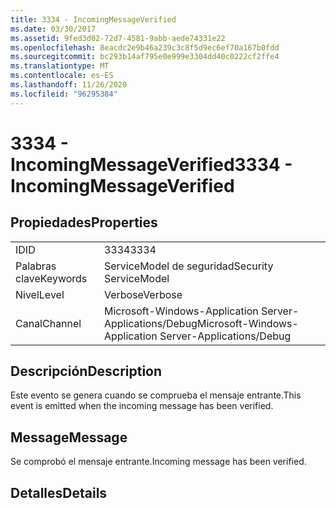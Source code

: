```yaml
---
title: 3334 - IncomingMessageVerified
ms.date: 03/30/2017
ms.assetid: 9fed3d02-72d7-4581-9abb-aede74331e22
ms.openlocfilehash: 8eacdc2e9b46a239c3c8f5d9ec6ef70a167b0fdd
ms.sourcegitcommit: bc293b14af795e0e999e3304dd40c0222cf2ffe4
ms.translationtype: MT
ms.contentlocale: es-ES
ms.lasthandoff: 11/26/2020
ms.locfileid: "96295384"
---
```

# <a name="3334---incomingmessageverified"></a><span data-ttu-id="46d73-102">3334 - IncomingMessageVerified</span><span class="sxs-lookup"><span data-stu-id="46d73-102">3334 - IncomingMessageVerified</span></span>

## <a name="properties"></a><span data-ttu-id="46d73-103">Propiedades</span><span class="sxs-lookup"><span data-stu-id="46d73-103">Properties</span></span>  
  
|||  
|-|-|  
|<span data-ttu-id="46d73-104">ID</span><span class="sxs-lookup"><span data-stu-id="46d73-104">ID</span></span>|<span data-ttu-id="46d73-105">3334</span><span class="sxs-lookup"><span data-stu-id="46d73-105">3334</span></span>|  
|<span data-ttu-id="46d73-106">Palabras clave</span><span class="sxs-lookup"><span data-stu-id="46d73-106">Keywords</span></span>|<span data-ttu-id="46d73-107">ServiceModel de seguridad</span><span class="sxs-lookup"><span data-stu-id="46d73-107">Security ServiceModel</span></span>|  
|<span data-ttu-id="46d73-108">Nivel</span><span class="sxs-lookup"><span data-stu-id="46d73-108">Level</span></span>|<span data-ttu-id="46d73-109">Verbose</span><span class="sxs-lookup"><span data-stu-id="46d73-109">Verbose</span></span>|  
|<span data-ttu-id="46d73-110">Canal</span><span class="sxs-lookup"><span data-stu-id="46d73-110">Channel</span></span>|<span data-ttu-id="46d73-111">Microsoft-Windows-Application Server-Applications/Debug</span><span class="sxs-lookup"><span data-stu-id="46d73-111">Microsoft-Windows-Application Server-Applications/Debug</span></span>|  
  
## <a name="description"></a><span data-ttu-id="46d73-112">Descripción</span><span class="sxs-lookup"><span data-stu-id="46d73-112">Description</span></span>  

 <span data-ttu-id="46d73-113">Este evento se genera cuando se comprueba el mensaje entrante.</span><span class="sxs-lookup"><span data-stu-id="46d73-113">This event is emitted when the incoming message has been verified.</span></span>  
  
## <a name="message"></a><span data-ttu-id="46d73-114">Message</span><span class="sxs-lookup"><span data-stu-id="46d73-114">Message</span></span>  

 <span data-ttu-id="46d73-115">Se comprobó el mensaje entrante.</span><span class="sxs-lookup"><span data-stu-id="46d73-115">Incoming message has been verified.</span></span>  
  
## <a name="details"></a><span data-ttu-id="46d73-116">Detalles</span><span class="sxs-lookup"><span data-stu-id="46d73-116">Details</span></span>
